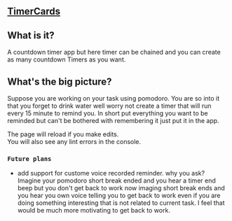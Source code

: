 ## [TimerCards](https://timercards.com)


## What is it?

A countdown timer app but here timer can be chained and you can create as many countdown Timers as you want.

## What's the big picture?

Suppose you are working on your task using pomodoro. You are so into it that you forget to drink water well worry not create a timer that will run every 15 minute to remind you. In short put everything you want to be reminded but can't be bothered with remembering it just put it in the app.

The page will reload if you make edits.<br />
You will also see any lint errors in the console.

### `Future plans`

* add support for custome voice recorded reminder. why you ask? Imagine your pomodoro short break ended and you hear a timer end beep but you don't get back to work now imaging short break ends and you hear you own voice telling you to get back to work even if you are doing something interesting that is not related to current task. I feel that would be much more motivating to get back to work.
